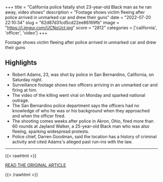 +++
title = "California police fatally shot 23-year-old Black man as he ran away, video shows"
description = "Footage shows victim fleeing after police arrived in unmarked car and drew their guns"
date = "2022-07-20 22:10:34"
slug = "62d87d31cd5cd22ee86169fb"
image = "https://i.imgur.com/UCNoUct.jpg"
score = "2812"
categories = ['california', 'officer', 'video']
+++

Footage shows victim fleeing after police arrived in unmarked car and drew their guns

## Highlights

- Robert Adams, 23, was shot by police in San Bernardino, California, on Saturday night.
- Surveillance footage shows two officers arriving in an unmarked car and firing at him.
- The video of the killing went viral on Monday and sparked national outrage.
- The San Bernardino police department says the officers had no knowledge of who he was or his background when they approached and when the officer fired.
- The shooting comes weeks after police in Akron, Ohio, fired more than 60 rounds at Jayland Walker, a 25-year-old Black man who was also fleeing, sparking widespread protests.
- Police chief, Darren Goodman, said the location has a history of criminal activity and cited Adams's alleged past run-ins with the law.

---

{{< rawhtml >}}
  <p class="article-category">
    <a target="_blank" href="https://www.theguardian.com/us-news/2022/jul/19/police-killed-robert-adams-black-man-running-san-bernardino-california">READ THE ORIGINAL ARTICLE</a>
  </p>
{{< /rawhtml >}}
